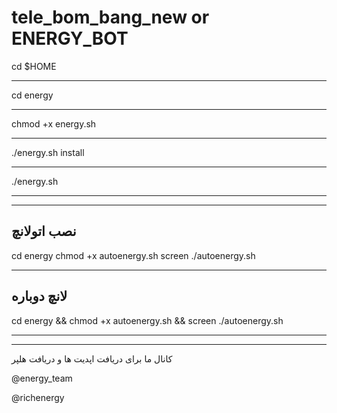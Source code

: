 # tele_bom_bang_new or ENERGY_BOT

cd $HOME
_________
cd energy
_________
chmod +x energy.sh
_________
./energy.sh install
_________
./energy.sh
________
*****************
نصب اتولانچ
--------------
cd energy 
chmod +x autoenergy.sh 
screen ./autoenergy.sh
*****************
لانچ دوباره
--------------
cd energy && chmod +x autoenergy.sh && screen ./autoenergy.sh

*****************
--------------
کانال ما برای دریافت اپدیت ها و دریافت هلپر

@energy_team

@richenergy
